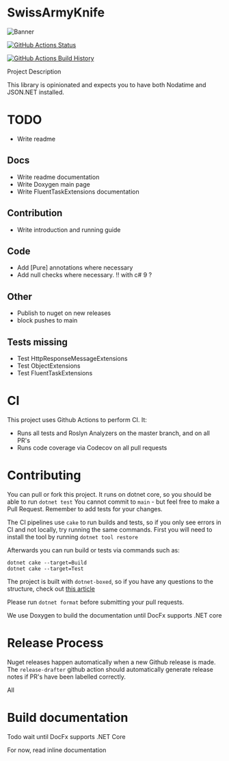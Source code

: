 # SwissArmyKnife
![Banner](Images/Banner.png)

[![GitHub Actions Status](https://github.com/SCADAMINDS/swiss-army-knife/workflows/Build/badge.svg?branch=main)](https://github.com/SCADAMINDS/swiss-army-knife/actions)

[![GitHub Actions Build History](https://buildstats.info/github/chart/SCADAMINDS/swiss-army-knife?branch=main&includeBuildsFromPullRequest=false)](https://github.com/SCADAMINDS/swiss-army-knife/actions)


Project Description


This library is opinionated and expects you to have both Nodatime and JSON.NET installed.

# TODO
- Write readme


## Docs
- Write readme documentation
- Write Doxygen main page
- Write FluentTaskExtensions documentation


## Contribution
- Write introduction and running guide
  

## Code
- Add [Pure] annotations where necessary
- Add null checks where necessary. !! with c# 9 ?


## Other
- Publish to nuget on new releases
- block pushes to main


## Tests missing
- Test HttpResponseMessageExtensions
- Test ObjectExtensions
- Test FluentTaskExtensions


# CI
This project uses Github Actions to perform CI. It:
- Runs all tests and Roslyn Analyzers on the master branch, and on all PR's
- Runs code coverage via Codecov on all pull requests


# Contributing
You can pull or fork this project. It runs on dotnet core, so you should be able to run `dotnet test`
You cannot commit to `main` - but feel free to make a Pull Request.
Remember to add tests for your changes.

The CI pipelines use `cake` to run builds and tests, so if you only see errors in CI and not locally, try running the same commands.
First you will need to install the tool by running `dotnet tool restore`

Afterwards you can run build or tests via commands such as:
```shell
dotnet cake --target=Build
dotnet cake --target=Test
```

The project is built with `dotnet-boxed`, so if you have any questions to the structure, check out [this article](https://rehansaeed.com/the-fastest-nuget-package-ever-published-probably/)

Please run `dotnet format` before submitting your pull requests.

We use Doxygen to build the documentation until DocFx supports .NET core

# Release Process
Nuget releases happen automatically when a new Github release is made. The `release-drafter` github action should automatically generate release notes
if PR's have been labelled correctly.

All 

# Build documentation
Todo wait until DocFx supports .NET Core

For now, read inline documentation
